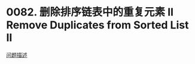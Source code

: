 # 0082. 删除排序链表中的重复元素 II Remove Duplicates from Sorted List II

[问题描述](../problems/0082.remove-duplicates-from-sorted-list-ii/content.html)